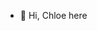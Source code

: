 - 👋 Hi, Chloe here

<!---
cyaltr/cyaltr is a ✨ special ✨ repository because its `README.md` (this file) appears on your GitHub profile.
You can click the Preview link to take a look at your changes.
--->
